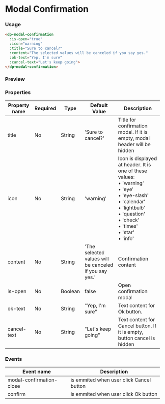 # Modal Confirmation

### Usage

```HTML
<dp-modal-confirmation
  :is-open="true"
  :icon="warning"
  :title="Sure to cancel?"
  :content="The selected values will be canceled if you say yes."
  :ok-text="Yep, I'm sure"
  :cancel-text="Let's keep going">
</dp-modal-confirmation>
```

### Preview

<!-- STORY -->

### Properties

| Property name | Required  | Type         | Default Value      | Description                                               |
| ------------- | --------- | ------------ | ------------------ | --------------------------------------------------------- |
| title         | No          | String       | 'Sure to cancel?'  | Title for confirmation modal. If it is empty, modal header will be hidden |
| icon          | No          | String       | 'warning'          | Icon is displayed at header. It is one of these values:<br>• 'warning'<br>• 'eye'<br>• 'eye-slash'<br>• 'calendar'<br>• 'lightbulb'<br>• 'question'<br>• 'check'<br>• 'times'<br>• 'star'<br>• 'info' |
| content       | No          | String       | 'The selected values will be canceled if you say yes.'  | Confirmation content |
| is-open       | No          | Boolean      | false              | Open confirmation modal |
| ok-text       | No          | String       | "Yep, I'm sure"    | Text content for Ok button. |
| cancel-text   | No          | String       | "Let's keep going" | Text content for Cancel button. If it is empty, button cancel is hidden |

### Events

| Event name                     | Description                      |
| ------------------------------ | -------------------------------- |
| modal-confirmation-close       | is emmited when user click Cancel button |
| confirm                        | is emmited when user click Ok button |
